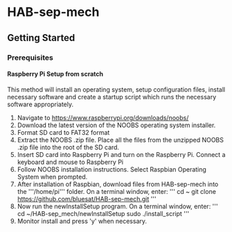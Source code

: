 # HAB-sep-mech

## Getting Started

### Prerequisites

#### Raspberry Pi Setup from scratch

This method will install an operating system, setup configuration files, install necessary software and create a startup script which runs the necessary software appropriately.

1. Navigate to https://www.raspberrypi.org/downloads/noobs/
2. Download the latest version of the NOOBS operating system installer.
3. Format SD card to FAT32 format
4. Extract the NOOBS .zip file. Place all the files from the unzipped NOOBS .zip file into the root of the SD card.
5. Insert SD card into Raspberry Pi and turn on the Raspberry Pi. Connect a keyboard and mouse to Raspberry Pi
6. Follow NOOBS installation instructions. Select Raspbian Operating System when prompted.
7. After installation of Raspbian, download files from HAB-sep-mech into the '''/home/pi''' folder. 
On a terminal window, enter:
'''
cd ~
git clone https://github.com/bluesat/HAB-sep-mech.git
'''
8. Now run the newInstallSetup program. On a terminal window, enter:
'''
cd ~/HAB-sep_mech/newInstallSetup
sudo ./install_script
'''
9. Monitor install and press 'y' when necessary.
